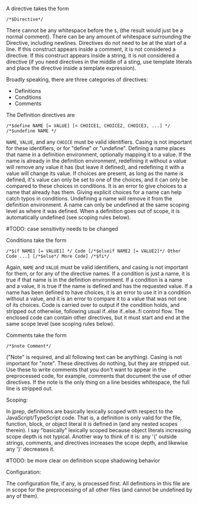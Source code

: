 A directive takes the form
```
/*$Directive*/
```
There cannot be any whitespace before the `$`, (the result would just be a normal comment). There can be any amount of whitespace surrounding the Directive, including newlines. Directives do not need to be at the start of a line. If this construct appears inside a comment, it is not considered a directive. If this construct appears inside a string, it is not considered a directive (if you need directives in the middle of a sting, use template literals and place the directive inside a template expression).

Broadly speaking, there are three categories of directives:
- Definitions
- Conditions
- Comments

The Definition directives are
```
/*$define NAME [= VALUE] [< CHOICE1, CHOICE2, CHOICE3, ...] */
/*$undefine NAME */
```

`NAME`, `VALUE`, and any `CHOICE` must be valid identifiers. Casing is not important for these identifiers, or for "define" or "undefine". Defining a name places that name in a definition environment, optionally mapping it to a value. If the name is already in the definition environment, redefining it without a value will remove any value it has (but leave it defined), and redefining it with a value will change its value. If choices are present, as long as the name is defined, it's value can only be set to one of the choices, and it can only be compared to these choices in conditions. It is an error to give choices to a name that already has them. Giving explicit choices for a name can help catch typos in conditions. Undefining a name will remove it from the definition environment. A name can only be undefined at the same scoping level as where it was defined. When a definition goes out of scope, it is automatically undefined (see scoping rules below).

#TODO: case sensitivity needs to be changed

Conditions take the form
```
/*$if NAME1 [= VALUE1] */ Code [/*$elseif NAME2 [= VALUE2]*/ Other Code ...] [/*$else*/ More Code] /*$fi*/
```

Again, `NAME` and `VALUE` must be valid identifiers, and casing is not important for them, or for any of the directive names. If a condition is just a name, it is true if that name is in the definition environment. If a condition is a name and a value, it is true if the name is defined and has the requested value. If a name has been defined to have choices, it is an error to use it in a condition without a value, and it is an error to compare it to a value that was not one of its choices. Code is carried over to output if the condition holds, and stripped out otherwise, following usual if..else if..else..fi control flow. The enclosed code can contain other directives, but it must start and end at the same scope level (see scoping rules below).

Comments take the form
```
/*$note Comment*/
```
("Note" is required, and all following text can be anything). Casing is not important for "note". These directives do nothing, but they are stripped out. Use these to write comments that you don't want to appear in the preprocessed code, for example, comments that document the use of other directives. If the note is the only thing on a line besides whitespace, the full line is stripped out.


Scoping:

In jprep, definitions are basically lexically scoped with respect to the JavaScript/TypeScript code. That is, a definition is only valid for the file, function, block, or object literal it is defined in (and any nested scopes therein). I say "basically" lexically scoped because object literals increasing scope depth is not typical. Another way to think of it is: any '{' outside strings, comments, and directives increases the scope depth, and likewise any '}' decreases it.

#TODO: be more clear on definition scope shadowing behavior


Configuration:

The configuration file, if any, is processed first. All definitions in this file are in scope for the preprocessing of all other files (and cannot be undefined by any of them).
